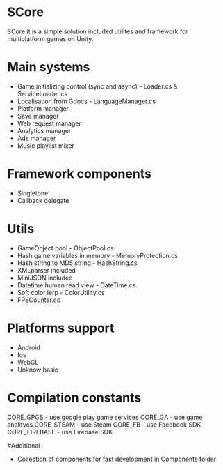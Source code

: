 # SCore
SCore it is a simple solution included utilites and framework for multiplatform games on Unity.

# Main systems
* Game initializing control (sync and async) - Loader.cs & ServiceLoader.cs
* Localisation from Gdocs - LanguageManager.cs
* Platform manager
* Save manager
* Web request manager
* Analytics manager
* Ads manager
* Music playlist mixer

# Framework components
* Singletone
* Callback delegate

# Utils
* GameObject pool - ObjectPool.cs
* Hash game variables in memory - MemoryProtection.cs
* Hash string to MD5 string - HashString.cs
* XMLparser included
* MiniJSON included
* Datetime human read view - DateTime.cs
* Soft color lerp - ColorUtility.cs
* FPSCounter.cs

# Platforms support
* Android
* Ios
* WebGL
* Unknow basic

# Compilation constants
CORE_GPGS - use google play game services
CORE_GA - use game analitycs
CORE_STEAM - use Steam
CORE_FB - use Facebook SDK
CORE_FIREBASE - use Firebase SDK

#Additional
* Collection of components for fast development in Components folder